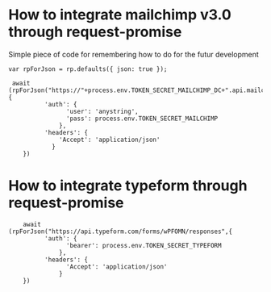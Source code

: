 # How to integrate mailchimp v3.0 through request-promise

Simple piece of code for remembering how to do for the futur development
```
var rpForJson = rp.defaults({ json: true });

 await (rpForJson("https://"+process.env.TOKEN_SECRET_MAILCHIMP_DC+".api.mailchimp.com/3.0/",{
          'auth': {
                'user': 'anystring',
                'pass': process.env.TOKEN_SECRET_MAILCHIMP
              },
          'headers': {
              'Accept': 'application/json'
            }
    })
```

# How to integrate typeform through request-promise

```
    await (rpForJson("https://api.typeform.com/forms/wPFOMN/responses",{
          'auth': {
                'bearer': process.env.TOKEN_SECRET_TYPEFORM
              },
          'headers': {
                'Accept': 'application/json'
              }
    })
```
